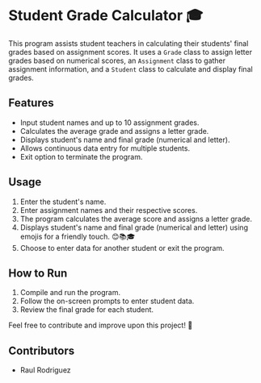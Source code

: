 <h1>Student Grade Calculator <span>🎓</span></h1>
    <p>This program assists student teachers in calculating their students' final grades based on assignment scores. It uses a <code>Grade</code> class to assign letter grades based on numerical scores, an <code>Assignment</code> class to gather assignment information, and a <code>Student</code> class to calculate and display final grades.</p>
    <h2>Features</h2>
    <ul>
        <li>Input student names and up to 10 assignment grades.</li>
        <li>Calculates the average grade and assigns a letter grade.</li>
        <li>Displays student's name and final grade (numerical and letter).</li>
        <li>Allows continuous data entry for multiple students.</li>
        <li>Exit option to terminate the program.</li>
    </ul>
    <h2>Usage</h2>
    <ol>
        <li>Enter the student's name.</li>
        <li>Enter assignment names and their respective scores.</li>
        <li>The program calculates the average score and assigns a letter grade.</li>
        <li>Displays student's name and final grade (numerical and letter) using emojis for a friendly touch. <span>😊📚🎓</span></li>
        <li>Choose to enter data for another student or exit the program.</li>
    </ol>
    <h2>How to Run</h2>
    <ol>
        <li>Compile and run the program.</li>
        <li>Follow the on-screen prompts to enter student data.</li>
        <li>Review the final grade for each student.</li>
    </ol>
    <p>Feel free to contribute and improve upon this project! <span>🚀</span></p>
    <h2>Contributors</h2>
    <ul>
        <li>Raul Rodriguez</li>
    </ul>
